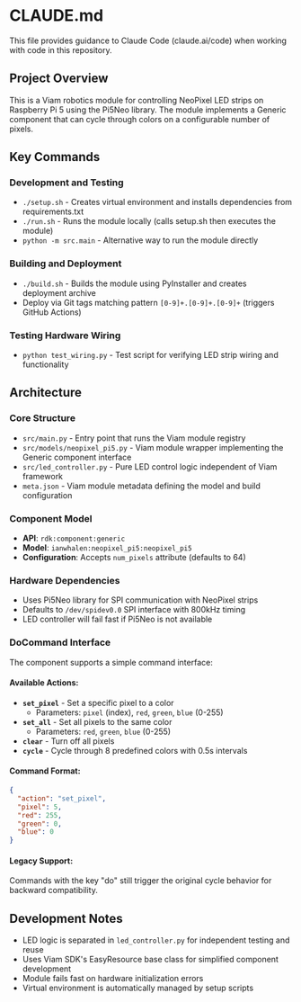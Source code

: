 # CLAUDE.md

This file provides guidance to Claude Code (claude.ai/code) when working with code in this repository.

## Project Overview

This is a Viam robotics module for controlling NeoPixel LED strips on Raspberry Pi 5 using the Pi5Neo library. The module implements a Generic component that can cycle through colors on a configurable number of pixels.

## Key Commands

### Development and Testing
- `./setup.sh` - Creates virtual environment and installs dependencies from requirements.txt
- `./run.sh` - Runs the module locally (calls setup.sh then executes the module)
- `python -m src.main` - Alternative way to run the module directly

### Building and Deployment
- `./build.sh` - Builds the module using PyInstaller and creates deployment archive
- Deploy via Git tags matching pattern `[0-9]+.[0-9]+.[0-9]+` (triggers GitHub Actions)

### Testing Hardware Wiring
- `python test_wiring.py` - Test script for verifying LED strip wiring and functionality

## Architecture

### Core Structure
- `src/main.py` - Entry point that runs the Viam module registry
- `src/models/neopixel_pi5.py` - Viam module wrapper implementing the Generic component interface
- `src/led_controller.py` - Pure LED control logic independent of Viam framework
- `meta.json` - Viam module metadata defining the model and build configuration

### Component Model
- **API**: `rdk:component:generic`
- **Model**: `ianwhalen:neopixel_pi5:neopixel_pi5`
- **Configuration**: Accepts `num_pixels` attribute (defaults to 64)

### Hardware Dependencies
- Uses Pi5Neo library for SPI communication with NeoPixel strips
- Defaults to `/dev/spidev0.0` SPI interface with 800kHz timing
- LED controller will fail fast if Pi5Neo is not available

### DoCommand Interface
The component supports a simple command interface:

#### Available Actions:
- **`set_pixel`** - Set a specific pixel to a color
  - Parameters: `pixel` (index), `red`, `green`, `blue` (0-255)
- **`set_all`** - Set all pixels to the same color  
  - Parameters: `red`, `green`, `blue` (0-255)
- **`clear`** - Turn off all pixels
- **`cycle`** - Cycle through 8 predefined colors with 0.5s intervals

#### Command Format:
```json
{
  "action": "set_pixel",
  "pixel": 5,
  "red": 255,
  "green": 0, 
  "blue": 0
}
```

#### Legacy Support:
Commands with the key "do" still trigger the original cycle behavior for backward compatibility.

## Development Notes

- LED logic is separated in `led_controller.py` for independent testing and reuse
- Uses Viam SDK's EasyResource base class for simplified component development
- Module fails fast on hardware initialization errors
- Virtual environment is automatically managed by setup scripts